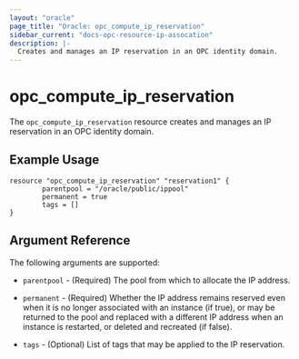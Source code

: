 ```yaml
---
layout: "oracle"
page_title: "Oracle: opc_compute_ip_reservation"
sidebar_current: "docs-opc-resource-ip-assocation"
description: |-
  Creates and manages an IP reservation in an OPC identity domain.
---
```


# opc\_compute\_ip\_reservation

The ``opc_compute_ip_reservation`` resource creates and manages an IP reservation in an OPC identity domain.

## Example Usage

```
resource "opc_compute_ip_reservation" "reservation1" {
        parentpool = "/oracle/public/ippool"
        permanent = true
       	tags = []
}
```

## Argument Reference

The following arguments are supported:

* `parentpool` - (Required) The pool from which to allocate the IP address.

* `permanent` - (Required) Whether the IP address remains reserved even when it is no longer associated with an instance
(if true), or may be returned to the pool and replaced with a different IP address when an instance is restarted, or
deleted and recreated (if false).

* `tags` - (Optional) List of tags that may be applied to the IP reservation.